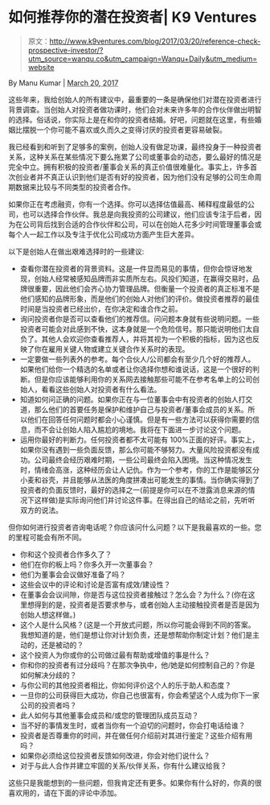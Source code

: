 # 如何推荐你的潜在投资者| K9 Ventures

> 原文：<http://www.k9ventures.com/blog/2017/03/20/reference-check-prospective-investor/?utm_source=wanqu.co&utm_campaign=Wanqu+Daily&utm_medium=website>

By Manu Kumar | <abbr class="published" title="2017-03-20T13:15:21-0700">March 20, 2017</abbr>

这些年来，我给创始人的所有建议中，最重要的一条是确保他们对潜在投资者进行背景调查。当创始人对投资者做功课时，他们会对未来许多年的合作伙伴做出明智的选择。俗话说，你实际上是在和你的投资者结婚。好吧，问题就在这里，有些婚姻比摆脱一个你可能不喜欢或久而久之变得讨厌的投资者更容易破裂。

我已经看到和听到了足够多的案例，创始人没有做足功课，最终投身于一种投资者关系，这种关系在某些情况下要么拖累了公司或董事会的动态，要么最好的情况是完全中立。拥有积极的投资者/董事会关系的真正价值很难量化。事实上，许多首次创业者并不真正认识到他们是否有好的投资者，因为他们没有足够的公司生命周期数据来比较与不同类型的投资者合作。

如果你正在考虑融资，你有一个选择。你可以选择估值最高、稀释程度最低的公司，也可以选择合作伙伴。我总是向我投资的公司建议，他们应该专注于后者，因为在公司背后找到合适的合作伙伴和公司，可以在创始人花多少时间管理董事会或每个人一起工作以及专注于优化公司成功方面产生巨大差异。

以下是创始人在做出艰难选择时的一些建议:

*   查看你潜在投资者的背景资料。这是一件显而易见的事情，但你会惊讶地发现，创始人经常被感知品牌而非实质所左右。风投们知道，在赢得交易时，品牌很重要，因此他们会齐心协力管理品牌。但衡量一个投资者的真正标准不是他们感知的品牌形象，而是他们的创始人对他们的评价。做投资者推荐的最佳时间是当投资者已经出价，在你决定和谁合作之前。
*   询问投资者你是否可以查看他们的推荐信。问问题本身就有些说明问题。一些投资者可能会对此感到不快，这本身就是一个危险信号。那只能说明他们太自负了。其他人会欢迎你查看推荐人，并将其视为一个积极的指标，因为这也反映了你在雇用关键人物或建立关键合作关系时的表现。
*   一定要做一些列表外的参考。每个合伙人/公司都会有至少几个好的推荐人。如果他们给你一个精选的名单或者让你选择你想和谁说话，这是一个很好的判断。但是你应该能够利用你的关系网去接触那些可能不在参考名单上的公司创始人，看看这些创始人对投资者有什么看法。
*   知道如何问正确的问题。如果你正在与一位董事会中有投资者的创始人打交道，那么他们的首要任务是保护和维护自己与投资者/董事会成员的关系。所以他们在回答任何问题时都会小心谨慎。但是有一些方法可以获得你需要的信息，而不会让创始人陷入尴尬的境地。我将在下面进一步讨论这个问题。
*   运用你最好的判断力。任何投资者都不太可能有 100%正面的好评。事实上，如果你没有遇到一些负面反馈，那么你可能不够努力。大量风险投资都没有成功。公司最终会经历艰难时期，一些公司最终会陷入困境。当这种情况发生时，情绪会高涨，这种经历会让人记仇。作为一个参考，你的工作是能够区分小麦和谷壳，并且能够从法医的角度拼凑出可能发生的事情。当你确实得到了投资者的负面反馈时，最好的选择之一(前提是你可以在不泄露消息来源的情况下这样做)是实际询问他们并讨论这件事。在得出自己的结论之前，先听听双方的说法。

但你如何进行投资者咨询电话呢？你应该问什么问题？以下是我最喜欢的一些。您的里程可能会有所不同。

*   你和这个投资者合作多久了？
*   他们在你的板上吗？你多久开一次董事会？
*   他们为董事会会议做好准备了吗？
*   这些会议中的评论和讨论是否富有成效/建设性？
*   在董事会会议间隙，你是否与这位投资者接触过？怎么会？为什么？(你在这里想得到的是，投资者是否要求参与，或者创始人主动接触投资者是否是因为创始人想这样做。)
*   这个人是什么风格？(这是一个开放式问题，所以你可能会得到不同的答案。我想知道的是，他们是想让你对计划负责，还是想帮助你制定计划？他们是主动的，还是被动的？
*   这个投资人为你或你的公司做过最有帮助或增值的事是什么？
*   你和你的投资者有过分歧吗？在那次争执中，他/她是如何控制自己的？你是如何解决分歧的？
*   与你公司的其他投资者相比，你如何评价这个人的乐于助人和态度？
*   一旦你的公司获得巨大成功，你自己也很富有，你会希望这个人成为你下一家公司的投资者吗？
*   此人如何与其他董事会成员和/或您的管理团队成员互动？
*   当不好的事情发生时，或者当你有一个迫切的问题时，你会打电话给谁？
*   投资者是否尊重你的时间，并在做任何介绍前对其进行鉴定？这些介绍有用吗？
*   如果你必须给这位投资者反馈如何改进，你会对他们说什么？
*   对于与此人合作并建立牢固的关系/伙伴关系，你有什么建议给我？

这些只是我能想到的一些问题，但我肯定还有更多。如果你有什么好的，你真的很喜欢用的，请在下面的评论中添加。